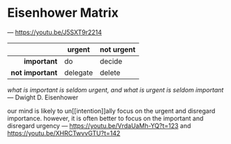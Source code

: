 # Eisenhower Matrix

&mdash; <https://youtu.be/J5SXT9r2214>

|                   | **urgent** | **not urgent** |
| ----------------: | ---------- | -------------- |
|     **important** | do         | decide         |
| **not important** | delegate   | delete         |

_what is important is seldom urgent, and what is urgent is seldom important_ &mdash; Dwight D. Eisenhower

our mind is likely to un[[intention]]ally focus on the urgent and disregard importance. however, it is often better to focus on the important and disregard urgency &mdash; <https://youtu.be/VrdaUaMh-YQ?t=123> and <https://youtu.be/XHRCTwvvGTU?t=142>
